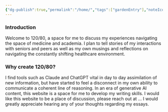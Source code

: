 ```yaml
---
{"dg-publish":true,"permalink":"/home/","tags":["gardenEntry"],"noteIcon":""}
---
```


### Introduction

Welcome to 120/80, a space for me to discuss my experiences navigating the space of medicine and academia. I plan to tell stories of my interactions with seniors and peers as well as my own musings and reflections on navigating the constantly shifting healthcare environment. 

### Why create 120/80?

I find tools such as Claude and ChatGPT vital in day to day assimilation of new information, but have started to feel a disconnect in my own ability to communicate a coherent line of reasoning. In an era of generative AI content, this website is a space for me to develop my writing skills. I would like this website to be a place of discussion, please reach out at ... I would greatly appreciate hearing any of your thoughts regarding my essays. 

